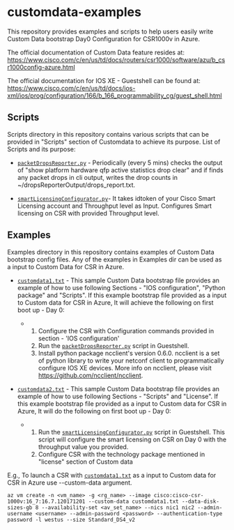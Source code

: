 # customdata-examples

This repository provides examples and scripts to help users easily write Custom Data bootstrap Day0 Configuration for CSR1000v in Azure.

The official documentation of Custom Data feature resides at:
https://www.cisco.com/c/en/us/td/docs/routers/csr1000/software/azu/b_csr1000config-azure.html

The official documentation for IOS XE - Guestshell can be found at:
https://www.cisco.com/c/en/us/td/docs/ios-xml/ios/prog/configuration/166/b_166_programmability_cg/guest_shell.html

## Scripts 
Scripts directory in this repository contains various scripts that can be provided in "Scripts" section of Customdata to achieve its purpose. List of Scripts and its purpose: 

* [```packetDropsReporter.py```](scripts/packetDropsReporter.py) - Periodically (every 5 mins) checks the output of "show platform hardware qfp active statistics drop clear" and if finds any packet drops in cli output, writes the drop counts in ~/dropsReporterOutput/drops_report.txt.

* [```smartLicensingConfigurator.py```](scripts/smartLicensingConfigurator.py)- It takes idtoken of your Cisco Smart Licensing account and Throughput level as Input. Configures Smart licensing on CSR with provided Throughput level.

## Examples
Examples directory in this repository contains examples of Custom Data bootstrap config files. Any of the examples in Examples dir can be used as a input to Custom Data for CSR in Azure. 

- [```customdata1.txt```](examples/customdata1.txt) - This sample Custom Data bootstrap file provides an example of how to use following       Sections - "IOS configuration", "Python package" and "Scripts". If this example bootstrap file provided as a input to Custom data         for CSR in Azure, It will achieve the following on first boot up - Day 0:
  - 1. Configure the CSR with Configuration commands provided in section - 'IOS configuration'
    2. Run the [```packetDropsReporter.py```](scripts/packetDropsReporter.py) script in Guestshell.
    3. Install python package ncclient's version 0.6.0. ncclient is a set of python library to write your netconf client to programmatically configure IOS XE devices. More info on ncclient, please visit https://github.com/ncclient/ncclient.

- [```customdata2.txt```](examples/customdata2.txt) - This sample Custom Data bootstrap file provides an example of how to use following       Sections - "Scripts" and "License". If this example bootstrap file provided as a input to Custom data for CSR in Azure, It will do 
    the following on first boot up - Day 0:
  - 1. Run the [```smartLicensingConfigurator.py```](scripts/smartLicensingConfigurator.py) script in Guestshell. This script will configure the smart licensing on CSR on Day 0 with the throughput value you provided.
    2. Configure CSR with the technology package mentioned in "license" section of Custom data 
    
E.g., To launch a CSR with [```customdata1.txt```](examples/customdata1.txt) as a input to Custom data for CSR in Azure use --custom-data argument.
```
az vm create -n <vm_name> -g <rg_name> --image cisco:cisco-csr-1000v:16_7:16.7.120171201 --custom-data customdata1.txt --data-disk-sizes-gb 8 --availability-set <av_set_name> --nics nic1 nic2 --admin-username <username> --admin-password <password> --authentication-type password -l westus --size Standard_DS4_v2 
```
